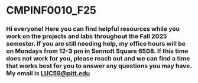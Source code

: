 # CMPINF0010_F25


### Hi everyone! Here you can find helpful resources while you work on the projects and labs throughout the Fall 2025 semester. If you are still needing help, my office hours will be on Mondays from 12-3 pm in Sennott Square 6508. If this time does not work for you, please reach out and we can find a time that works best for you to answer any questions you may have. My email is LUC59@pitt.edu

